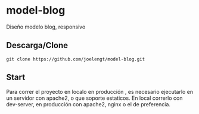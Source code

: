 # model-blog
Diseño modelo blog, responsivo 

## Descarga/Clone
```
git clone https://github.com/joelengt/model-blog.git
```

## Start
Para correr el proyecto en localo en producción , es necesario ejecutarlo en un servidor con apache2, o que soporte estaticos.
En local correrlo con dev-server, en producción con apache2, nginx o el de preferencia.
